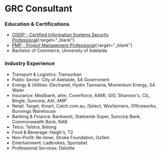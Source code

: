 # GRC Consultant


### Education & Certifications

- [CISSP - Certified Information Systems Security Professional](https://www.credly.com/badges/c2f7130d-ea40-4cc8-b943-0a549be598cc){:target="_blank"}
- [PMP - Project Management Professional](https://www.credly.com/badges/40189b5d-566e-41fa-b6b6-9b431b3da75a){:target="_blank"}
- Bachelor of Commerce, University of Adelaide

### Industry Experience

- Transport & Logistics: Transurban
- Public Sector: City of Adelaide, SA Government
- Energy & Utilities: Electranet, Hydro Tasmania, Momentum Energy, SA Water
- Insurance: Medibank, ahm, Coverforce, AAMI, GIO, Shannon's, CIL, Bingle, Suncorp, AAI, AMP
- Retail: Target, Kmart, Catch.com.au, iSelect, Wesfarmers, Officeworks, Bunnings Warehouse
- Banking & Finance: Bankwest, Statewide Super, Suncorp Bank, Commonwealth Bank, NAB
- Telco: Telstra, Belong
- Food & Beverage: Haigh's, T2
- Non-Profit: Re-timer, Stroke Foundation, Oxfam
- Entertainment: Ladbrokes, Sportsbet
- Professional Services: Deloitte
